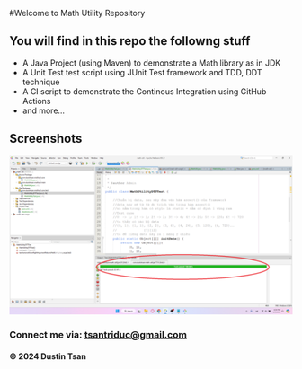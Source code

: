 #Welcome to Math Utility Repository

## You will find in this repo the followng stuff

* A Java Project (using Maven) to demonstrate a Math library as in JDK
* A Unit Test test script using JUnit Test framework and TDD, DDT technique
* A CI script to demonstrate the Continous Integration using GitHub Actions
* and more...

## Screenshots

![Source code and test script](https://github.com/TsanTriDuc/math-util/blob/main/screenshots/SourceCodeAndUnitTest.png)

### Connect me via: tsantriduc@gmail.com

#### &#169; 2024 Dustin Tsan